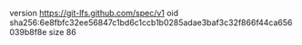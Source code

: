 version https://git-lfs.github.com/spec/v1
oid sha256:6e8fbfc32ee56847c1bd6c1ccb1b0285adae3baf3c32f866f44ca656039b8f8e
size 86
